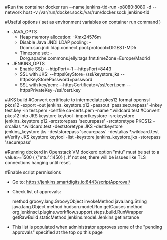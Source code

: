 
#Run the container
  docker run --name jenkins-tid-run -p8080:8080 -d --network host -v /var/run/docker.sock:/var/run/docker.sock jenkins-tid

#Useful options ( set as environment variables on container run command )
  - JAVA_OPTS
    - Heap memory allocation: -Xmx24576m 
    - Disable Java JNDI LDAP pooling: -Dcom.sun.jndi.ldap.connect.pool.protocol=DIGEST-MD5
    - Timezone set: -Dorg.apache.commons.jelly.tags.fmt.timeZone=Europe/Madrid
  - JENKINS_OPTS
    - Enable SSL: --httpPort=-1 --httpsPort=8443
    - SSL with JKS: --httpsKeyStore=/ssl/keystore.jks --httpsKeyStorePassword=password
    - SSL with key/pem: --httpsCertificate=/ssl/cert.pem  --httpsPrivateKey=/ssl/cert.key

#JKS build 
  #Convert certificate to intermediate pkcs12 format
  openssl pkcs12 -export -out jenkins_keystore.p12 -passout 'pass:securepass' -inkey test.key -in test.pem -certfile ca-certs.pem -name *.wildcard.test
  #Convert pkcs12 into JKS keystore
  keytool -importkeystore -srckeystore jenkins_keystore.p12 -srcstorepass 'securepass' -srcstoretype PKCS12 -srcalias *.wildcard.test -deststoretype JKS -destkeystore jenkins_keystore.jks -deststorepass 'securepass' -destalias *.wildcard.test
  #Verify JKS keystore
  keytool -list -keystore jenkins_keystore.jks -storepass 'securepass'

#Running dockerd in Openstack VM
  dockerd option "mtu" must be set to a value>=1500 ( {"mtu":1450} ). If not set, there will be issues like TLS connections hanging until reset.

#Enable script permissions

  - Go to: https://jenkins.smartdigits.io:8443/scriptApproval/
  - Check list of approvals:

    method groovy.lang.GroovyObject invokeMethod java.lang.String java.lang.Object
    method hudson.model.Run getCauses
    method org.jenkinsci.plugins.workflow.support.steps.build.RunWrapper getRawBuild
    staticMethod jenkins.model.Jenkins getInstance
  
  - This list is populated when administrator approves some of the "pending approvals" specified at the top op this page